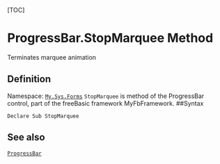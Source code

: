 [TOC]
# ProgressBar.StopMarquee Method
Terminates marquee animation
## Definition
Namespace: [`My.Sys.Forms`](My.Sys.Forms.md)
`StopMarquee` is method of the ProgressBar control, part of the freeBasic framework MyFbFramework.
##Syntax
```freeBasic
Declare Sub StopMarquee
```

## See also
[`ProgressBar`](ProgressBar.md)
